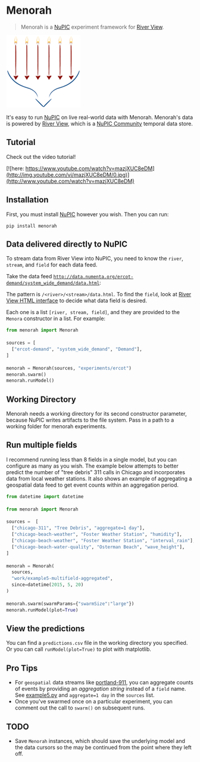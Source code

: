# Menorah

> Menorah is a [NuPIC](http://github.com/numenta/nupic) experiment framework for [River View](http://data.numenta.org).

![Menorah logo](menorah.png)

It's easy to run [NuPIC](http://github.com/numenta/nupic) on live real-world data with Menorah. Menorah's data is powered by [River View](http://data.numenta.org), which is a [NuPIC Community](http://github.com/nupic-community/river-view) temporal data store.

## Tutorial

Check out the video tutorial! 

[![here: https://www.youtube.com/watch?v=mazjXUC8eDM](http://img.youtube.com/vi/mazjXUC8eDM/0.jpg)](http://www.youtube.com/watch?v=mazjXUC8eDM)

## Installation

First, you must install [NuPIC](http://github.com/numenta/nupic) however you wish. Then you can run:

    pip install menorah
 
## Data delivered directly to NuPIC

To stream data from River View into NuPIC, you need to know the `river`, `stream`, and `field` for each data feed. 

Take the data feed [`http://data.numenta.org/ercot-demand/system_wide_demand/data.html`](http://data.numenta.org/ercot-demand/system_wide_demand/data.html):

The pattern is `/<river>/<stream>/data.html`. To find the `field`, look at [River View HTML interface](http://data.numenta.org/ercot-demand/system_wide_demand/data.html) to decide what data field is desired. 

Each one is a list `[river, stream, field]`, and they are provided to the `Menora` constructor in a list. For example:

```python
from menorah import Menorah

sources = [
  ["ercot-demand", "system_wide_demand", "Demand"],
]

menorah = Menorah(sources, "experiments/ercot")
menorah.swarm()
menorah.runModel()
```

## Working Directory

Menorah needs a working directory for its second constructor parameter, because NuPIC writes artifacts to the file system. Pass in a path to a working folder for menorah experiments.

## Run multiple fields

I recommend running less than 8 fields in a single model, but you can configure as many as you wish. The example below attempts to better predict the number of "tree debris" 311 calls in Chicago and incorporates data from local weather stations. It also shows an example of aggregating a geospatial data feed to get event counts within an aggregation period. 

```python
from datetime import datetime

from menorah import Menorah

sources =  [
  ["chicago-311", "Tree Debris", "aggregate=1 day"],
  ["chicago-beach-weather", "Foster Weather Station", "humidity"],
  ["chicago-beach-weather", "Foster Weather Station", "interval_rain"],
  ["chicago-beach-water-quality", "Osterman Beach", "wave_height"],
]

menorah = Menorah(
  sources,
  "work/example5-multifield-aggregated", 
  since=datetime(2015, 5, 20)
)

menorah.swarm(swarmParams={"swarmSize":"large"})
menorah.runModel(plot=True)

```

## View the predictions

You can find a `predictions.csv` file in the working directory you specified. Or you can call `runModel(plot=True)` to plot with matplotlib.

## Pro Tips

- For `geospatial` data streams like [portland-911](http://data.numenta.org/portland-911/portland-911/data.html), you can aggregate counts of events by providing an *aggregation string* instead of a `field` name. See [example5.py](examples/example5.py) and `aggregate=1 day` in the `sources` list. 
- Once you've swarmed once on a particular experiment, you can comment out the call to `swarm()` on subsequent runs.

## TODO

- Save `Menorah` instances, which should save the underlying model and the data cursors so the may be continued from the point where they left off.
